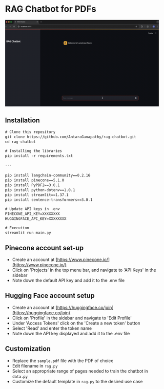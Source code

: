 # RAG Chatbot for PDFs

![Alt Text](example.gif)


## Installation
```
# Clone this repository
git clone https://github.com/AntaraGanapathy/rag-chatbot.git
cd rag-chatbot
```

```
# Installing the libraries
pip install -r requirements.txt

---

pip install langchain-community==0.2.16
pip install pinecone==5.1.0
pip install PyPDF2==3.0.1
pip install python-dotenv==1.0.1
pip install streamlit==1.37.1
pip install sentence-transformers==3.0.1
```

```
# Update API keys in .env
PINECONE_API_KEY=XXXXXXXX
HUGGINGFACE_API_KEY=XXXXXXXX
```

```
# Execution
streamlit run main.py
```

## Pinecone account set-up
- Create an account at [https://www.pinecone.io/](https://www.pinecone.io/)
- Click on 'Projects' in the top menu bar, and navigate to 'API Keys' in the sidebar
- Note down the default API key and add it to the .env file

## Hugging Face account setup
- Create an account at [https://huggingface.co/join](https://huggingface.co/join)
- Click on 'Profile' in the sidebar and navigate to 'Edit Profile'
- Under 'Access Tokens' click on the 'Create a new token' button
- Select 'Read' and enter the token name
- Note down the API key displayed and add it to the .env file

## Customization
- Replace the `sample.pdf` file with the PDF of choice
- Edit filename in `rag.py`
- Select an appropriate range of pages needed to train the chatbot in `data.py`
- Customize the default template in `rag.py` to the desired use case

